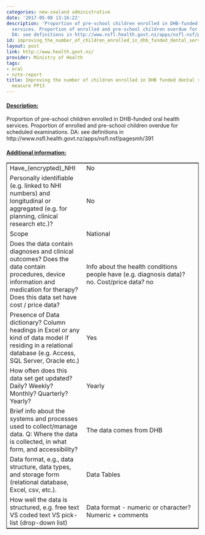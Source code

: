```yaml
---
categories: new-zealand administrative
date: '2017-05-08 13:16:22'
description: 'Proportion of pre-school children enrolled in DHB-funded oral health
  services. Proportion of enrolled and pre-school children overdue for scheduled examinations.
  DA: see definitions in http://www.nsfl.health.govt.nz/apps/nsfl.nsf/pagesmh/391'
id: improving_the_number_of_children_enrolled_in_dhb_funded_dental_services_performance_measure_pp13
layout: post
link: http://www.health.govt.nz/
provider: Ministry of Health
tags:
- oral
- nzte-report
title: Improving the number of children enrolled in DHB funded dental services (performance
  measure PP13
---
```



 <h4> <u>Description:</u> </h4>
Proportion of pre-school children enrolled in DHB-funded oral health services. Proportion of enrolled and pre-school children overdue for scheduled examinations. DA: see definitions in http://www.nsfl.health.govt.nz/apps/nsfl.nsf/pagesmh/391
 <h4> <u>Additional information:</u> </h4>
 <table style="border: 1px solid">
 <tr> <td width="40%">Have_(encrypted)_NHI</td> <td>No</td> </tr>
 <tr> <td width="40%">Personally identifiable (e.g. linked to NHI numbers) and longitudinal or aggregated (e.g. for planning, clinical research etc.)?</td> <td>No</td> </tr>
 <tr> <td width="40%">Scope</td> <td>National</td> </tr>
 <tr> <td width="40%">Does the data contain diagnoses and clinical outcomes?
Does the data contain procedures, device information and medication for therapy?
Does this data set have cost / price data?</td> <td>Info about the health conditions people have (e.g. diagnosis data)? no. Cost/price data? no</td> </tr>
 <tr> <td width="40%">Presence of Data dictionary? Column headings in Excel or any kind of data model if residing in a relational database (e.g. Access, SQL Server, Oracle etc.) </td> <td>Yes</td> </tr>
 <tr> <td width="40%">How often does this data set get updated? Daily? Weekly? Monthly? Quarterly? Yearly?</td> <td>Yearly</td> </tr>
 <tr> <td width="40%">Brief info about the systems and processes used to collect/manage data. Q: Where the data is collected, in what form, and accessibility?</td> <td>The data comes from DHB</td> </tr>
 <tr> <td width="40%">Data format, e.g., data structure, data types, and storage form (relational database, Excel, csv, etc.).</td> <td>Data Tables</td> </tr>
 <tr> <td width="40%">How well the data is structured, e.g. free text VS coded text VS pick-list (drop-down list)</td> <td>Data format - numeric or character? Numeric + comments</td> </tr>
 </table>